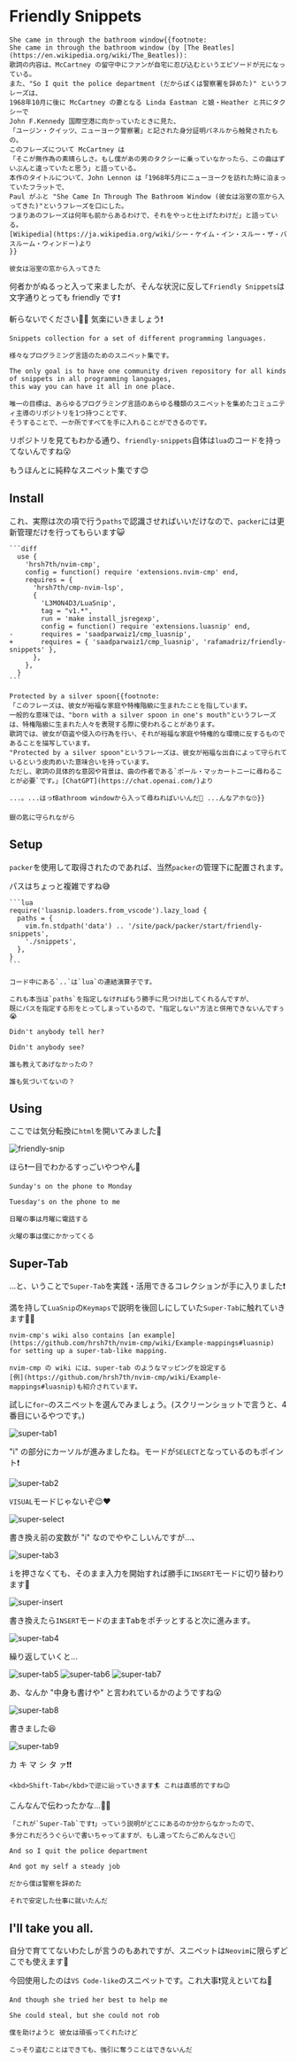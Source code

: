 # Friendly Snippets

```admonish success title=""
She came in through the bathroom window{{footnote:
She came in through the bathroom window (by [The Beatles](https://en.wikipedia.org/wiki/The_Beatles)):
歌詞の内容は、McCartney の留守中にファンが自宅に忍び込むというエピソードが元になっている。
また、"So I quit the police department (だからぼくは警察署を辞めた)" というフレーズは、
1968年10月に後に McCartney の妻となる Linda Eastman と娘・Heather と共にタクシーで
John F.Kennedy 国際空港に向かっていたときに見た、
「ユージン・クイッツ、ニューヨーク警察署」と記された身分証明パネルから触発されたもの。
このフレーズについて McCartney は
「そこが無作為の素晴らしさ。もし僕があの男のタクシーに乗っていなかったら、この曲はずいぶんと違っていたと思う」と語っている。
本作のタイトルについて、John Lennon は「1968年5月にニューヨークを訪れた時に泊まっていたフラットで、
Paul がふと "She Came In Through The Bathroom Window (彼女は浴室の窓から入ってきた)"というフレーズを口にした。
つまりあのフレーズは何年も前からあるわけで、それをやっと仕上げたわけだ」と語っている。
[Wikipedia](https://ja.wikipedia.org/wiki/シー・ケイム・イン・スルー・ザ・バスルーム・ウィンドー)より
}}

彼女は浴室の窓から入ってきた
```

何者かがぬるっと入って来ましたが、そんな状況に反して`Friendly Snippets`は文字通りとっても friendly です❗

斬らないでください😶‍🌫️ 気楽にいきましょう❗

```admonish info title="[Friendly Snippets](https://github.com/rafamadriz/friendly-snippets)"
Snippets collection for a set of different programming languages.

様々なプログラミング言語のためのスニペット集です。

The only goal is to have one community driven repository for all kinds of snippets in all programming languages,
this way you can have it all in one place.

唯一の目標は、あらゆるプログラミング言語のあらゆる種類のスニペットを集めたコミュニティ主導のリポジトリを1つ持つことです、
そうすることで、一か所ですべてを手に入れることができるのです。
```

リポジトリを見てもわかる通り、`friendly-snippets`自体は`lua`のコードを持ってないんですね😮

もうほんとに純粋なスニペット集です😊

## Install

これ、実際は次の項で行う`paths`で認識させればいいだけなので、`packer`には更新管理だけを行ってもらいます😺

~~~admonish example title="extensions/init.lua"
```diff
  use {
    'hrsh7th/nvim-cmp',
    config = function() require 'extensions.nvim-cmp' end,
    requires = {
      'hrsh7th/cmp-nvim-lsp',
      {
        'L3MON4D3/LuaSnip',
        tag = "v1.*",
        run = 'make install_jsregexp',
        config = function() require 'extensions.luasnip' end,
-       requires = 'saadparwaiz1/cmp_luasnip',
+       requires = { 'saadparwaiz1/cmp_luasnip', 'rafamadriz/friendly-snippets' },
      },
    },
  }
```
~~~

```admonish success title=""
Protected by a silver spoon{{footnote:
「このフレーズは、彼女が裕福な家庭や特権階級に生まれたことを指しています。
一般的な意味では、"born with a silver spoon in one's mouth"というフレーズは、特権階級に生まれた人々を表現する際に使われることがあります。
歌詞では、彼女が窃盗や侵入の行為を行い、それが裕福な家庭や特権的な環境に反するものであることを描写しています。
"Protected by a silver spoon"というフレーズは、彼女が裕福な出自によって守られているという皮肉めいた意味合いを持っています。
ただし、歌詞の具体的な意図や背景は、曲の作者である`ポール・マッカートニーに尋ねることが必要`です。」[ChatGPT](https://chat.openai.com/)より

...。...はっ❗Bathroom windowから入って尋ねればいいんだ🤣 ...んなアホな🙄}}

銀の匙に守られながら
```

## Setup

`packer`を使用して取得されたのであれば、当然`packer`の管理下に配置されます。

パスはちょっと複雑ですね😅

~~~admonish example title="extensions/luasnip.lua"
```lua
require('luasnip.loaders.from_vscode').lazy_load {
  paths = {
    vim.fn.stdpath('data') .. '/site/pack/packer/start/friendly-snippets',
    './snippets',
  },
}
```
~~~

```admonish tip
コード中にある`..`は`lua`の連結演算子です。
```

```admonish note
これも本当は`paths`を指定しなければもう勝手に見つけ出してくれるんですが、
既にパスを指定する形をとってしまっているので、"指定しない"方法と併用できないんですぅ😭
```

```admonish success title=""
Didn't anybody tell her?

Didn't anybody see?

誰も教えてあげなかったの？

誰も気づいてないの？
```

## Using

ここでは気分転換に`html`を開いてみました🐙

![friendly-snip](img/friendly-snip.webp)

ほら❗一目でわかるすっごいやつやん👺

```admonish success title=""
Sunday's on the phone to Monday

Tuesday's on the phone to me

日曜の事は月曜に電話する

火曜の事は僕にかかってくる
```

## Super-Tab

...と、いうことで`Super-Tab`を実践・活用できるコレクションが手に入りました❗

満を持して`LuaSnip`の`Keymaps`で説明を後回しにしていた`Super-Tab`に触れていきます🏄‍♀️

```admonish info title="[Keymaps](luasnip.html#keymaps)"
nvim-cmp's wiki also contains [an example](https://github.com/hrsh7th/nvim-cmp/wiki/Example-mappings#luasnip)
for setting up a super-tab-like mapping.

nvim-cmp の wiki には、super-tab のようなマッピングを設定する
[例](https://github.com/hrsh7th/nvim-cmp/wiki/Example-mappings#luasnip)も紹介されています。
```

試しに`for~`のスニペットを選んでみましょう。(スクリーンショットで言うと、4番目にいるやつです。)

![super-tab1](img/super-tab1.webp)

"i" の部分にカーソルが進みましたね。モードが`SELECT`となっているのもポイント❗

![super-tab2](img/super-tab2.webp)

`VISUAL`モードじゃないぞ😉❤️

![super-select](img/super-select.webp)

書き換え前の変数が "i" なのでややこしいんですが...、

![super-tab3](img/super-tab3.webp)

<kbd>i</kbd>を押さなくても、そのまま入力を開始すれば勝手に`INSERT`モードに切り替わります🐬

![super-insert](img/super-insert.webp)

書き換えたら`INSERT`モードのまま<kbd>Tab</kbd>をポチッとすると次に進みます。

![super-tab4](img/super-tab4.webp)

繰り返していくと...

![super-tab5](img/super-tab5.webp)
![super-tab6](img/super-tab6.webp)
![super-tab7](img/super-tab7.webp)

あ、なんか "中身も書けや" と言われているかのようですね😮

![super-tab8](img/super-tab8.webp)

書きました😆

![super-tab9](img/super-tab9.webp)

カ キ マ シ タ ァ❗❗

```admonish tip
<kbd>Shift-Tab</kbd>で逆に辿っていきます🏄 これは直感的ですね😉
```

こんなんで伝わったかな...👮‍♀️

```admonish note
「これが`Super-Tab`です❗」っていう説明がどこにあるのか分からなかったので、
多分これだろうぐらいで書いちゃってますが、もし違ってたらごめんなさい🥹
```

```admonish success title=""
And so I quit the police department

And got my self a steady job

だから僕は警察を辞めた

それで安定した仕事に就いたんだ
```

## I'll take you all.

自分で育ててないわたしが言うのもあれですが、スニペットは`Neovim`に限らずどこでも使えます🦉

今回使用したのは`VS Code-like`のスニペットです。これ大事❗覚えといてね🤗

```admonish success
And though she tried her best to help me

She could steal, but she could not rob

僕を助けようと 彼女は頑張ってくれたけど

こっそり盗むことはできても、強引に奪うことはできないんだ
```
